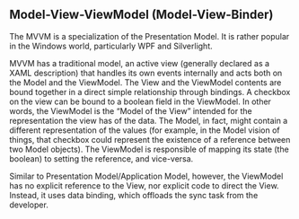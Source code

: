 Model-View-ViewModel (Model-View-Binder)
----------------------------------------

The MVVM is a specialization of the Presentation Model. It is rather popular in
the Windows world, particularly WPF and Silverlight.

MVVM has a traditional model, an active view (generally declared as a XAML
description) that handles its own events internally and acts both on the Model
and the ViewModel. The View and the ViewModel contents are bound together in a
direct simple relationship through bindings. A checkbox on the view can be
bound to a boolean field in the ViewModel. In other words, the ViewModel is the
“Model of the View” intended for the representation the view has of the data.
The Model, in fact, might contain a different representation of the values (for
example, in the Model vision of things, that checkbox could represent the
existence of a reference between two Model objects). The ViewModel is
responsible of mapping its state (the boolean) to setting the reference, and
vice-versa.

Similar to Presentation Model/Application Model, however, the ViewModel has
no explicit reference to the View, nor explicit code to direct the View. 
Instead, it uses data binding, which offloads the sync task from the developer.


